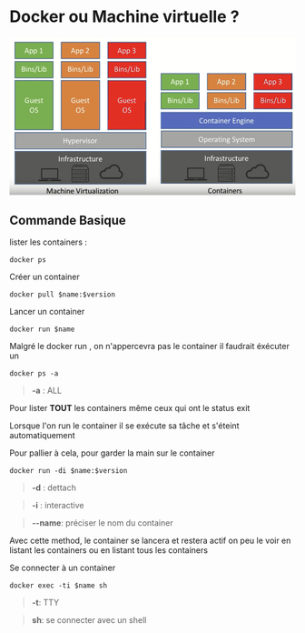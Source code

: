 # Docker ou Machine virtuelle ?


![](dockerVS.png)



## Commande Basique


lister les containers :
```
docker ps
```

Créer un container

```
docker pull $name:$version 
```


Lancer un container
```
docker run $name
```

Malgré le docker run , on n'appercevra pas le container il faudrait éxécuter un
```
docker ps -a
```
>**-a** : ALL

Pour lister **TOUT** les containers même ceux qui ont le status exit

Lorsque l'on run le container il se exécute sa tâche et s'éteint automatiquement

Pour pallier à cela, pour garder la main sur le container
```
docker run -di $name:$version
```
>**-d** : dettach

>**-i** : interactive

>**--name**:  préciser le nom du container

Avec cette method, le container se lancera et restera actif on peu le voir en listant les containers ou en listant tous les containers


Se connecter à un container

```
docker exec -ti $name sh
```
>**-t**: TTY

>**sh**: se connecter avec un shell
